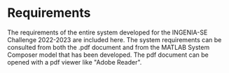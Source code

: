 # Requirements
The requirements of the entire system developed for the INGENIA-SE Challenge 2022-2023 are included here.
The system requirements can be consulted from both the .pdf document and from the MATLAB System Composer model that has been developed.
The pdf document can be opened with a pdf viewer like "Adobe Reader".
